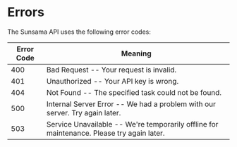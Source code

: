 # Errors

The Sunsama API uses the following error codes:

Error Code | Meaning
---------- | -------
400 | Bad Request -- Your request is invalid.
401 | Unauthorized -- Your API key is wrong.
404 | Not Found -- The specified task could not be found.
500 | Internal Server Error -- We had a problem with our server. Try again later.
503 | Service Unavailable -- We're temporarily offline for maintenance. Please try again later.
